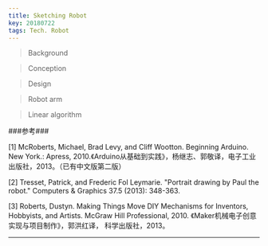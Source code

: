 ```yaml
---
title: Sketching Robot
key: 20180722
tags: Tech. Robot
---
```


>Background

>Conception

>Design

>Robot arm

>Linear algorithm

<!--more-->

###参考###

[1] McRoberts, Michael, Brad Levy, and Cliff Wootton. Beginning Arduino. New York.: Apress, 2010.《Arduino从基础到实践》，杨继志、郭敬译，电子工业出版社，2013。（已有中文版第二版）

[2] Tresset, Patrick, and Frederic Fol Leymarie. "Portrait drawing by Paul the robot." Computers & Graphics 37.5 (2013): 348-363.

[3] Roberts, Dustyn. Making Things Move DIY Mechanisms for Inventors, Hobbyists, and Artists. McGraw Hill Professional, 2010. 《Maker机械电子创意实现与项目制作》，郭洪红译， 科学出版社，2013。

---
